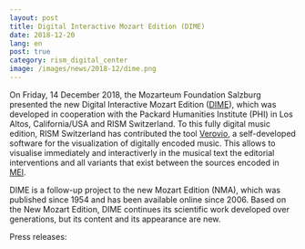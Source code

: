 ```yaml
---
layout: post
title: Digital Interactive Mozart Edition (DIME)
date: 2018-12-20
lang: en
post: true
category: rism_digital_center
image: /images/news/2018-12/dime.png
---
```


On Friday, 14 December 2018, the Mozarteum Foundation Salzburg presented the new Digital Interactive Mozart Edition ([DIME](https://dme.mozarteum.at/musik/edition/)), which was developed in cooperation with the Packard Humanities Institute (PHI) in Los Altos, California/USA and RISM Switzerland. To this fully digital music edition, RISM Switzerland has contributed the tool [Verovio](https://www.verovio.org/index.xhtml), a self-developed software for the visualization of digitally encoded music. This allows to visualise immediately and interactiverly in the musical text the editorial interventions and all variants that exist between the sources encoded in [MEI](https://music-encoding.org).

DIME is a follow-up project to the new Mozart Edition (NMA), which was published since 1954 and has been available online since 2006. Based on the New Mozart Edition, DIME continues its scientific work developed over generations, but its content and its appearance are new.

Press releases:

